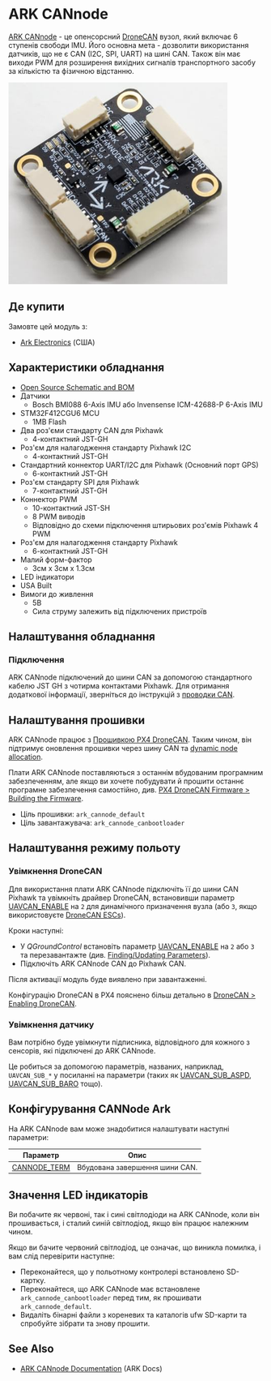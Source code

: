 # ARK CANnode

[ARK CANnode](https://arkelectron.com/product/ark-cannode/) - це опенсорсний [DroneCAN](../dronecan/index.md) вузол, який включає 6 ступенів свободи IMU. Його основна мета - дозволити використання датчиків, що не є CAN (I2C, SPI, UART) на шині CAN. Також він має виходи PWM для розширення вихідних сигналів транспортного засобу за кількістю та фізичною відстанню.

![ARK CANnode](../../assets/hardware/can_nodes/ark_cannode.jpg)

## Де купити

Замовте цей модуль з:

- [Ark Electronics](https://arkelectron.com/product/ark-cannode/) (США)

## Характеристики обладнання

- [Open Source Schematic and BOM](https://github.com/ARK-Electronics/ARK_CANNODE)
- Датчики
  - Bosch BMI088 6-Axis IMU або Invensense ICM-42688-P 6-Axis IMU
- STM32F412CGU6 MCU
  - 1MB Flash
- Два роз'єми стандарту CAN для Pixhawk
  - 4-контактний JST-GH
- Роз'єм для налагодження стандарту Pixhawk I2C
  - 4-контактний JST-GH
- Стандартний коннектор UART/I2C для Pixhawk (Основний порт GPS)
  - 6-контактний JST-GH
- Роз'єм стандарту SPI для Pixhawk
  - 7-контактний JST-GH
- Коннектор PWM
  - 10-контактний JST-SH
  - 8 PWM виводів
  - Відповідно до схеми підключення штирьових роз'ємів Pixhawk 4 PWM
- Роз'єм для налагодження стандарту Pixhawk
  - 6-контактний JST-GH
- Малий форм-фактор
  - 3см x 3см x 1.3см
- LED індикатори
- USA Built
- Вимоги до живлення
  - 5В
  - Сила струму залежить від підключених пристроїв

## Налаштування обладнання

### Підключення

ARK CANnode підключений до шини CAN за допомогою стандартного кабелю JST GH з чотирма контактами Pixhawk. Для отримання додаткової інформації, зверніться до інструкцій з [проводки CAN](../can/index.md#wiring).

## Налаштування прошивки

ARK CANnode працює з [Прошивкою PX4 DroneCAN](px4_cannode_fw.md). Таким чином, він підтримує оновлення прошивки через шину CAN та [dynamic node allocation](index.md#node-id-allocation).

Плати ARK CANnode поставляються з останнім вбудованим програмним забезпеченням, але якщо ви хочете побудувати й прошити останнє програмне забезпечення самостійно, див. [PX4 DroneCAN Firmware > Building the Firmware](px4_cannode_fw.md#building-the-firmware).

- Ціль прошивки: `ark_cannode_default`
- Ціль завантажувача: `ark_cannode_canbootloader`

## Налаштування режиму польоту

### Увімкнення DroneCAN

Для використання плати ARK CANnode підключіть її до шини CAN Pixhawk та увімкніть драйвер DroneCAN, встановивши параметр [UAVCAN_ENABLE](../advanced_config/parameter_reference.md#UAVCAN_ENABLE) на `2` для динамічного призначення вузла (або `3`, якщо використовуєте [DroneCAN ESCs](../dronecan/escs.md)).

Кроки наступні:

- У _QGroundControl_ встановіть параметр [UAVCAN_ENABLE](../advanced_config/parameter_reference.md#UAVCAN_ENABLE) на `2` або `3` та перезавантажте (див. [Finding/Updating Parameters](../advanced_config/parameters.md)).
- Підключіть ARK CANnode CAN до Pixhawk CAN.

Після активації модуль буде виявлено при завантаженні.

Конфігурацію DroneCAN в PX4 пояснено більш детально в [DroneCAN > Enabling DroneCAN](../dronecan/index.md#enabling-dronecan).

### Увімкнення датчику

Вам потрібно буде увімкнути підписника, відповідного для кожного з сенсорів, які підключені до ARK CANnode.

Це робиться за допомогою параметрів, названих, наприклад, `UAVCAN_SUB_*` у посиланні на параметри (таких як [UAVCAN_SUB_ASPD](../advanced_config/parameter_reference.md#UAVCAN_SUB_ASPD), [UAVCAN_SUB_BARO](../advanced_config/parameter_reference.md#UAVCAN_SUB_BARO) тощо).

## Конфігурування CANNode Ark

На ARK CANnode вам може знадобитися налаштувати наступні параметри:

| Параметр                                                                                        | Опис                           |
| ----------------------------------------------------------------------------------------------- | ------------------------------ |
| <a id="CANNODE_TERM"></a>[CANNODE_TERM](../advanced_config/parameter_reference.md#CANNODE_TERM) | Вбудована завершення шини CAN. |

## Значення LED індикаторів

Ви побачите як червоні, так і сині світлодіоди на ARK CANnode, коли він прошивається, і сталий синій світлодіод, якщо він працює належним чином.

Якщо ви бачите червоний світлодіод, це означає, що виникла помилка, і вам слід перевірити наступне:

- Переконайтеся, що у польотному контролері встановлено SD-картку.
- Переконайтеся, що ARK CANnode має встановлене `ark_cannode_canbootloader` перед тим, як прошивати `ark_cannode_default`.
- Видаліть бінарні файли з кореневих та каталогів ufw SD-карти та спробуйте зібрати та знову прошити.

## See Also

- [ARK CANnode Documentation](https://arkelectron.gitbook.io/ark-documentation/sensors/ark-cannode) (ARK Docs)

